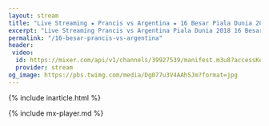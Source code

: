 ```yaml
---
layout: stream
title: "Live Streaming ★ Prancis vs Argentina ★ 16 Besar Piala Dunia 2018"
excerpt: "Live Streaming Prancis vs Argentina Piala Dunia 2018 16 Besar Babak Knock Out"
permalink: "/16-besar-prancis-vs-argentina"
header:
 video:
  id: https://mixer.com/api/v1/channels/39927539/manifest.m3u8?accessKey=39927539-a6ryhjj8byihevabb1l9t7wt6t4lg7kf
  provider: stream
og_image: https://pbs.twimg.com/media/Dg077u3V4AAhSJm?format=jpg
---
```


{% include inarticle.html %}

{% include mx-player.md %}
